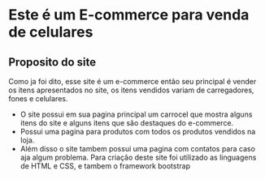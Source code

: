 # Este é um E-commerce para venda de celulares

## Proposito do site

Como ja foi dito, esse site é um e-commerce então seu principal é vender os itens apresentados no site, os itens vendidos variam de carregadores, fones e celulares.
* O site possui em sua pagina principal um carrocel que mostra alguns itens do site e alguns itens que são destaques do e-commerce.
* Possui uma pagina para produtos com todos os produtos vendidos na loja.
* Além disso o site tambem possui uma pagina com contatos para caso aja algum problema.
Para criação deste site foi utilizado as linguagens de HTML e CSS, e tambem o framework bootstrap
